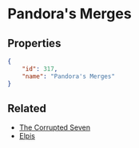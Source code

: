 # Pandora's Merges

<no description available>

## Properties

```json
{
    "id": 317,
    "name": "Pandora's Merges"
}
```

## Related

- [The Corrupted Seven](../items/19425-the-corrupted-seven.md)
- [Elpis](../items/19423-elpis.md)

